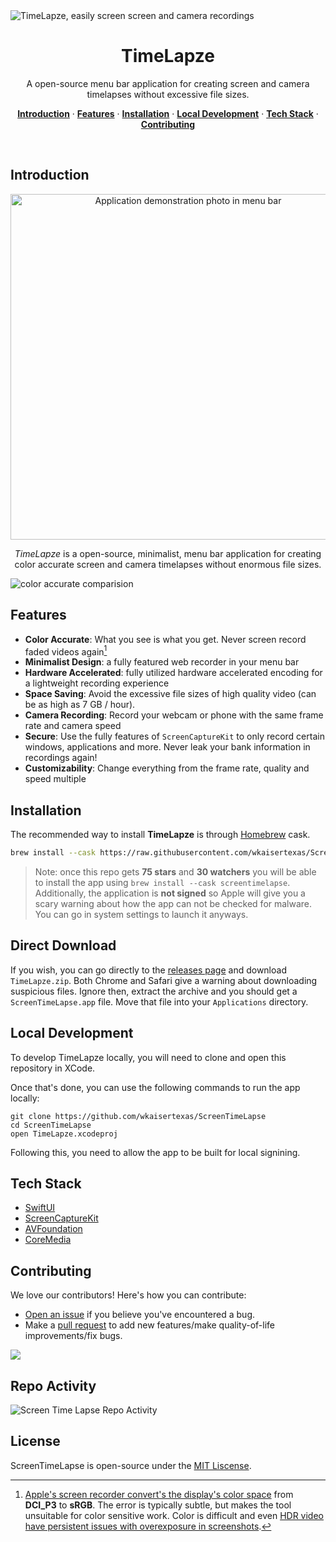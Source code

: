 <img alt="TimeLapze, easily screen screen and camera recordings" src="https://github.com/wkaisertexas/tiktok-uploader/assets/27795014/3b390663-1416-42bb-81eb-5f297ed04e26">
<h1 align="center">TimeLapze</h1>

<p align="center">
  A open-source menu bar application for creating screen and camera timelapses without excessive file sizes.
</p>

<p align="center">
  <a href="#introduction"><strong>Introduction</strong></a> ·
  <a href="#features"><strong>Features</strong></a> ·
  <a href="#installation"><strong>Installation</strong></a> ·
  <a href="#local-development"><strong>Local Development</strong></a> ·
  <a href="#tech-stack"><strong>Tech Stack</strong></a> ·
  <a href="#contributing"><strong>Contributing</strong></a>
</p>
<br/>

## Introduction

<p align="center">
<img width="553" alt="Application demonstration photo in menu bar" src="https://github.com/wkaisertexas/ScreenTimeLapse/assets/27795014/785ee2b6-1ef5-4302-83da-c3d81a069074">
</p>

<p align="center">
    <i>TimeLapze</i> is a open-source, minimalist, menu bar application for creating color accurate screen and camera timelapses without enormous file sizes.
</p>

<p align="center">

<img alt="color accurate comparision" src="https://github.com/wkaisertexas/ScreenTimeLapse/assets/27795014/ca37fa51-7851-4080-9e8c-f95f9ed529a8"></img>

</p>


## Features

- **Color Accurate**: What you see is what you get. Never screen record faded videos again[^1]
- **Minimalist Design**: a fully featured web recorder in your menu bar
- **Hardware Accelerated**: fully utilized hardware accelerated encoding for a lightweight recording experience
- **Space Saving**: Avoid the excessive file sizes of high quality video (can be as high as 7 GB / hour).
- **Camera Recording**: Record your webcam or phone with the same frame rate and camera speed
- **Secure**: Use the fully features of `ScreenCaptureKit` to only record certain windows, applications and more. Never leak your bank information in recordings again!
- **Customizability**: Change everything from the frame rate, quality and speed multiple

## Installation

The recommended way to install **TimeLapze** is through [Homebrew](https://brew.sh/) cask.

```bash
brew install --cask https://raw.githubusercontent.com/wkaisertexas/ScreenTimeLapse/main/screentimelapse.rb 
```

> Note: once this repo gets **75 stars** and **30 watchers** you will be able to install the app using `brew install --cask screentimelapse`. Additionally, the application is **not signed** so Apple will give you a scary warning about how the app can not be checked for malware. You can go in system settings to launch it anyways.

## Direct Download

If you wish, you can go directly to the [releases page](https://github.com/wkaisertexas/ScreenTimeLapse/releases) and download `TimeLapze.zip`. Both Chrome and Safari give a warning about downloading suspicious files. Ignore then, extract the archive and you should get a `ScreenTimeLapse.app` file. Move that file into your `Applications` directory. 

## Local Development

To develop TimeLapze locally, you will need to clone and open this repository in XCode.

Once that's done, you can use the following commands to run the app locally:

```console
git clone https://github.com/wkaisertexas/ScreenTimeLapse
cd ScreenTimeLapse
open TimeLapze.xcodeproj
```

Following this, you need to allow the app to be built for local signining. 

## Tech Stack

- [SwiftUI](https://developer.apple.com/documentation/swiftui/)
- [ScreenCaptureKit](https://developer.apple.com/documentation/screencapturekit/)
- [AVFoundation](https://developer.apple.com/av-foundation/)
- [CoreMedia](https://developer.apple.com/documentation/coremedia)

## Contributing

We love our contributors! Here's how you can contribute:

- [Open an issue](https://github.com/wkaisertexas/ScreenTimeLapse/issues) if you believe you've encountered a bug.
- Make a [pull request](https://github.com/wkaisertexas/ScreenTimeLapse/pull) to add new features/make quality-of-life improvements/fix bugs.

<a href="https://github.com/wkaisertexas/ScreenTimeLapse/graphs/contributors">
  <img src="https://contrib.rocks/image?repo=wkaisertexas/ScreenTimeLapse" />
</a>

## Repo Activity

![Screen Time Lapse Repo Activity](https://repobeats.axiom.co/api/embed/3c10f8fa2ca2324639b9986cb38043750550c993.svg "Repobeats analytics image")

## License

 ScreenTimeLapse is open-source under the [MIT Liscense](https://github.com/wkaisertexas/ScreenTimeLapse/LICENSE/LICENSE.md).

[^1]: [Apple's screen recorder convert's the display's color space](https://community.adobe.com/t5/premiere-pro-discussions/inaccurate-colors-from-desktop-recording/m-p/12168181) from **DCI_P3** to **sRGB**. The error is typically subtle, but makes the tool unsuitable for color sensitive work. Color is difficult and even [HDR video have persistent issues with overexposure in screenshots](https://github.com/iina/iina/issues/3866). 
